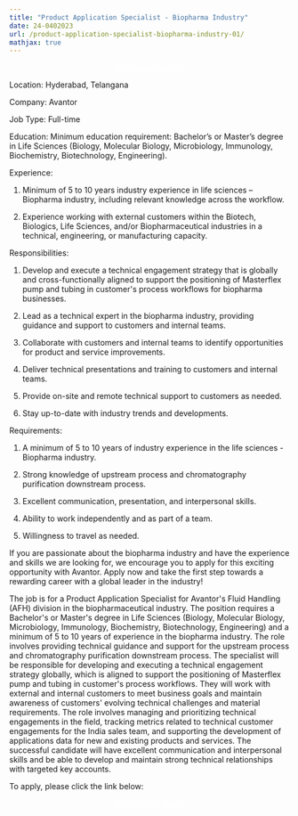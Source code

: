 ```yaml
---
title: "Product Application Specialist - Biopharma Industry"
date: 24-0402023
url: /product-application-specialist-biopharma-industry-01/
mathjax: true
---
```


<center>
  <a href="https://vwr.wd1.myworkdayjobs.com/en-US/avantorJobs/job/Hyderabad-IND/Product-Application-Specialist_R-148245?     ccuid=45831714796&source=Job_Board_Indeed&ittk=JPV2EWCN3K" style="background-Color=blue;color:white">Click here to Apply</a>
 </center>


Location: Hyderabad, Telangana

Company: Avantor

Job Type: Full-time

Education: Minimum education requirement: Bachelor’s or Master’s degree in Life Sciences (Biology, Molecular Biology, Microbiology, Immunology, Biochemistry, Biotechnology, Engineering).

Experience:

1) Minimum of 5 to 10 years industry experience in life sciences – Biopharma industry, including relevant knowledge across the workflow.

2) Experience working with external customers within the Biotech, Biologics, Life Sciences, and/or Biopharmaceutical industries in a technical, engineering, or manufacturing capacity.


Responsibilities:

1) Develop and execute a technical engagement strategy that is globally and cross-functionally aligned to support the positioning of Masterflex pump and tubing in customer's process workflows for biopharma businesses.

2) Lead as a technical expert in the biopharma industry, providing guidance and support to customers and internal teams.

3) Collaborate with customers and internal teams to identify opportunities for product and service improvements.

4) Deliver technical presentations and training to customers and internal teams.

5) Provide on-site and remote technical support to customers as needed.

6) Stay up-to-date with industry trends and developments.

Requirements:

1) A minimum of 5 to 10 years of industry experience in the life sciences - Biopharma industry.

2) Strong knowledge of upstream process and chromatography purification downstream process.

3) Excellent communication, presentation, and interpersonal skills.

4) Ability to work independently and as part of a team.

5) Willingness to travel as needed.

If you are passionate about the biopharma industry and have the experience and skills we are looking for, we encourage you to apply for this exciting opportunity with Avantor. Apply now and take the first step towards a rewarding career with a global leader in the industry!


The job is for a Product Application Specialist for Avantor's Fluid Handling (AFH) division in the biopharmaceutical industry. The position requires a Bachelor's or Master's degree in Life Sciences (Biology, Molecular Biology, Microbiology, Immunology, Biochemistry, Biotechnology, Engineering) and a minimum of 5 to 10 years of experience in the biopharma industry. The role involves providing technical guidance and support for the upstream process and chromatography purification downstream process. The specialist will be responsible for developing and executing a technical engagement strategy globally, which is aligned to support the positioning of Masterflex pump and tubing in customer's process workflows. They will work with external and internal customers to meet business goals and maintain awareness of customers' evolving technical challenges and material requirements. The role involves managing and prioritizing technical engagements in the field, tracking metrics related to technical customer engagements for the India sales team, and supporting the development of applications data for new and existing products and services. The successful candidate will have excellent communication and interpersonal skills and be able to develop and maintain strong technical relationships with targeted key accounts.

To apply, please click the link below:
<center>
  <a href="https://vwr.wd1.myworkdayjobs.com/en-US/avantorJobs/job/Hyderabad-IND/Product-Application-Specialist_R-148245?     ccuid=45831714796&source=Job_Board_Indeed&ittk=JPV2EWCN3K"  style="background-Color=blue;color:white"> Click here to Apply</a>
 </center>
